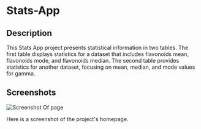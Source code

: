 # Stats-App


## Description

This Stats App project presents statistical information in two tables. The first table displays statistics for a dataset that includes flavonoids mean, flavonoids mode, and flavonoids median. The second table provides statistics for another dataset, focusing on mean, median, and mode values for gamma.

## Screenshots

![ Screenshot Of page ](https://drive.google.com/file/d/1ADDDhisfUtgroqNh9XF4BgkVOL2y9BOq/view?usp=sharing)


Here is a screenshot of the project's homepage.

